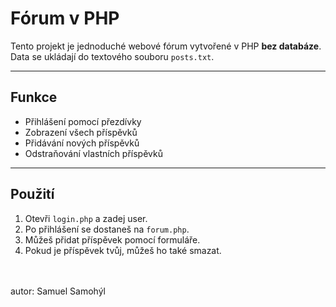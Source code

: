 # Fórum v PHP

Tento projekt je jednoduché webové fórum vytvořené v PHP **bez databáze**. Data se ukládají do textového souboru `posts.txt`.

---
## Funkce

- Přihlášení pomocí přezdívky
- Zobrazení všech příspěvků
- Přidávání nových příspěvků
- Odstraňování vlastních příspěvků
---
## Použití

1. Otevři `login.php` a zadej user.
2. Po přihlášení se dostaneš na `forum.php`.
3. Můžeš přidat příspěvek pomocí formuláře.
4. Pokud je příspěvek tvůj, můžeš ho také smazat.


<br>
<br>
autor: Samuel Samohýl

